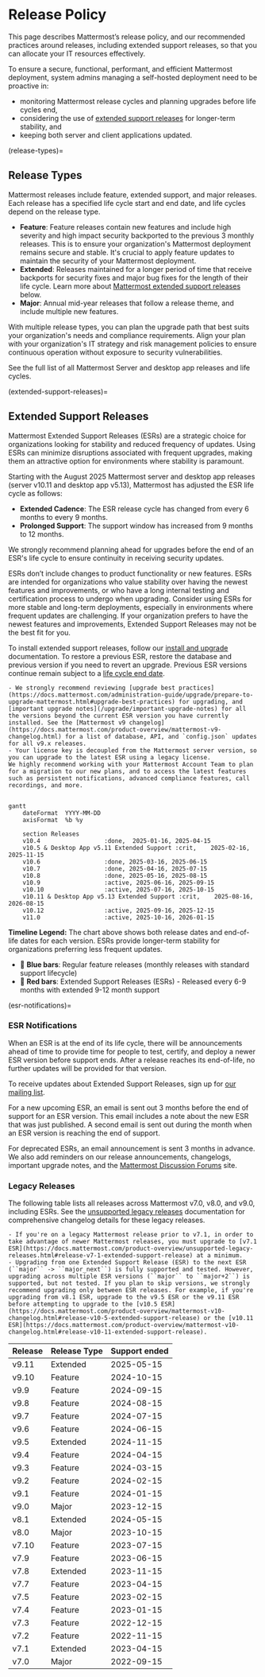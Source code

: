 # Release Policy

This page describes Mattermost’s release policy, and our recommended practices around releases, including extended support releases, so that you can allocate your IT resources effectively.

To ensure a secure, functional, performant, and efficient Mattermost deployment, system admins managing a self-hosted deployment need to be proactive in:
- monitoring Mattermost release cycles and planning upgrades before life cycles end,
- considering the use of [extended support releases](#extended-support-releases) for longer-term stability, and
- keeping both server and client applications updated.

(release-types)=
## Release Types

Mattermost releases include feature, extended support, and major releases. Each release has a specified life cycle start and end date, and life cycles depend on the release type. 

- **Feature**: Feature releases contain new features and include high severity and high impact security backported to the previous 3 monthly releases. This is to ensure your organization's Mattermost deployment remains secure and stable. It's crucial to apply feature updates to maintain the security of your Mattermost deployment.
- **Extended**: Releases maintained for a longer period of time that receive backports for security fixes and major bug fixes for the length of their life cycle. Learn more about [Mattermost extended support releases](#extended-support-releases) below.
- **Major**: Annual mid-year releases that follow a release theme, and include multiple new features.

With multiple release types, you can plan the upgrade path that best suits your organization's needs and compliance requirements. Align your plan with your organization's IT strategy and risk management policies to ensure continuous operation without exposure to security vulnerabilities.

See the full list of all Mattermost Server and desktop app releases and life cycles.

(extended-support-releases)=
## Extended Support Releases

Mattermost Extended Support Releases (ESRs) are a strategic choice for organizations looking for stability and reduced frequency of updates. Using ESRs can minimize disruptions associated with frequent upgrades, making them an attractive option for environments where stability is paramount.

Starting with the August 2025 Mattermost server and desktop app releases (server v10.11 and desktop app v5.13), Mattermost has adjusted the ESR life cycle as follows: 
 - **Extended Cadence**: The ESR release cycle has changed from every 6 months to every 9 months. 
 - **Prolonged Support**: The support window has increased from 9 months to 12 months. 

We strongly recommend planning ahead for upgrades before the end of an ESR's life cycle to ensure continuity in receiving security updates.

ESRs don’t include changes to product functionality or new features. ESRs are intended for organizations who value stability over having the newest features and improvements, or who have a long internal testing and certification process to undergo when upgrading. Consider using ESRs for more stable and long-term deployments, especially in environments where frequent updates are challenging. If your organization prefers to have the newest features and improvements, Extended Support Releases may not be the best fit for you.

To install extended support releases, follow our [install and upgrade](/administration-guide/upgrade/enterprise-install-upgrade) documentation. To restore a previous ESR, restore the database and previous version if you need to revert an upgrade. Previous ESR versions continue remain subject to a [life cycle end date](/product-overview/mattermost-server-releases).

```{Important}
- We strongly recommend reviewing [upgrade best practices](https://docs.mattermost.com/administration-guide/upgrade/prepare-to-upgrade-mattermost.html#upgrade-best-practices) for upgrading, and [important upgrade notes](/upgrade/important-upgrade-notes) for all the versions beyond the current ESR version you have currently installed. See the [Mattermost v9 changelog](https://docs.mattermost.com/product-overview/mattermost-v9-changelog.html) for a list of database, API, and `config.json` updates for all v9.x releases.
- Your license key is decoupled from the Mattermost server version, so you can upgrade to the latest ESR using a legacy license.
We highly recommend working with your Mattermost Account Team to plan for a migration to our new plans, and to access the latest features such as persistent notifications, advanced compliance features, call recordings, and more.
```

```{mermaid}

gantt
    dateFormat  YYYY-MM-DD
    axisFormat  %b %y

    section Releases
    v10.4                  :done,  2025-01-16, 2025-04-15
    v10.5 & Desktop App v5.11 Extended Support :crit,    2025-02-16, 2025-11-15
    v10.6                  :done, 2025-03-16, 2025-06-15
    v10.7                  :done, 2025-04-16, 2025-07-15
    v10.8                  :done, 2025-05-16, 2025-08-15
    v10.9                  :active, 2025-06-16, 2025-09-15
    v10.10                 :active, 2025-07-16, 2025-10-15
    v10.11 & Desktop App v5.13 Extended Support :crit,    2025-08-16, 2026-08-15
    v10.12                 :active, 2025-09-16, 2025-12-15
    v11.0                  :active, 2025-10-16, 2026-01-15
```

**Timeline Legend:**
The chart above shows both release dates and end-of-life dates for each version. ESRs provide longer-term stability for organizations preferring less frequent updates.
- 🔵 **Blue bars**: Regular feature releases (monthly releases with standard support lifecycle)
- 🔴 **Red bars**: Extended Support Releases (ESRs) - Released every 6-9 months with extended 9-12 month support

(esr-notifications)=
### ESR Notifications

When an ESR is at the end of its life cycle, there will be announcements ahead of time to provide time for people to test, certify, and deploy a newer ESR version before support ends. After a release reaches its end-of-life, no further updates will be provided for that version. 

To receive updates about Extended Support Releases, sign up for [our mailing list](https://mattermost.com/newsletter/).

For a new upcoming ESR, an email is sent out 3 months before the end of support for an ESR version. This email includes a note about the new ESR that was just published. A second email is sent out during the month when an ESR version is reaching the end of support.

For deprecated ESRs, an email announcement is sent 3 months in advance. We also add reminders on our release announcements, changelogs, important upgrade notes, and the [Mattermost Discussion Forums](https://forum.mattermost.com/) site.

### Legacy Releases

The following table lists all releases across Mattermost v7.0, v8.0, and v9.0, including ESRs. See the [unsupported legacy releases](https://docs.mattermost.com/product-overview/unsupported-legacy-releases.html) documentation for comprehensive changelog details for these legacy releases.

```{Important}
- If you're on a legacy Mattermost release prior to v7.1, in order to take advantage of newer Mattermost releases, you must upgrade to [v7.1 ESR](https://docs.mattermost.com/product-overview/unsupported-legacy-releases.html#release-v7-1-extended-support-release) at a minimum.
- Upgrading from one Extended Support Release (ESR) to the next ESR (``major`` -> ``major_next``) is fully supported and tested. However, upgrading across multiple ESR versions (``major`` to ``major+2``) is supported, but not tested. If you plan to skip versions, we strongly recommend upgrading only between ESR releases. For example, if you're upgrading from v8.1 ESR, upgrade to the v9.5 ESR or the v9.11 ESR before attempting to upgrade to the [v10.5 ESR](https://docs.mattermost.com/product-overview/mattermost-v10-changelog.html#release-v10-5-extended-support-release) or the [v10.11 ESR](https://docs.mattermost.com/product-overview/mattermost-v10-changelog.html#release-v10-11-extended-support-release).
```

| **Release** | **Release Type** | **Support ended** | 
|:---|:---|:---|
| v9.11 | Extended | 2025-05-15 |
| v9.10 | Feature | 2024-10-15 |
| v9.9 | Feature | 2024-09-15 |
| v9.8 | Feature | 2024-08-15 |
| v9.7 | Feature | 2024-07-15 |
| v9.6 | Feature | 2024-06-15 |
| v9.5 | Extended | 2024-11-15 |
| v9.4 | Feature | 2024-04-15 |
| v9.3 | Feature | 2024-03-15 |
| v9.2 | Feature | 2024-02-15 |
| v9.1 | Feature | 2024-01-15 |
| v9.0 | Major | 2023-12-15 |
| v8.1 | Extended | 2024-05-15 |
| v8.0 | Major | 2023-10-15 |
| v7.10 | Feature | 2023-07-15 |
| v7.9 | Feature | 2023-06-15 |
| v7.8 | Extended | 2023-11-15 |
| v7.7 | Feature | 2023-04-15 |
| v7.5 | Feature | 2023-02-15 |
| v7.4 | Feature | 2023-01-15 |
| v7.3 | Feature | 2022-12-15 |
| v7.2 | Feature | 2022-11-15 |
| v7.1 | Extended | 2023-04-15 |
| v7.0 | Major | 2022-09-15 |